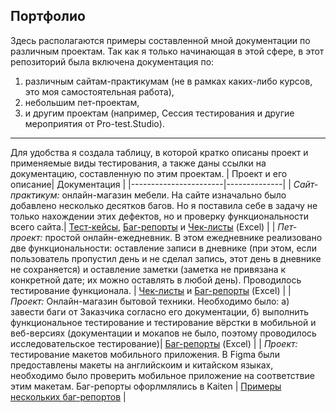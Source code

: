 ## Портфолио
Здесь располагаются примеры составленной мной документации по различным проектам. Так как я только начинающая в этой сфере, в этот репозиторий была включена документация по:
1) различным сайтам-практикумам (не в рамках каких-либо курсов, это моя самостоятельная работа),
2) небольшим пет-проектам,
3) и другим проектам (например, Сессия тестирования и другие мероприятия от Pro-test.Studio).
***
Для удобства я создала таблицу, в которой кратко описаны проект и применяемые виды тестирования, а также даны ссылки на документацию, составленную по этим проектам.
| Проект и его описание| Документация  | 
|-----------------------|--------------|
| *Сайт-практикум:* онлайн-магазин мебели. На сайте изначально было добавлено несколько десятков багов. Но я поставила себе в задачу не только нахождении этих дефектов, но и проверку функциональности всего сайта.| [Тест-кейсы](https://github.com/DariaDonut/Portfolio/blob/main/online-shop%20(furniture)/Test-Cases.xlsx), [Баг-репорты](https://github.com/DariaDonut/Portfolio/blob/main/online-shop%20(furniture)/Bug-Reports.xlsx) и [Чек-листы](https://github.com/DariaDonut/Portfolio/blob/main/online-shop%20(furniture)/Check-List%20(checkout%2C%20input%20fields).xlsx) (Excel)  |
| *Пет-проект:* простой онлайн-ежедневник. В этом ежедневнике реализовано две функциональности: оставление записи в дневнике (при этом, если пользователь пропустил день и не сделал запись, этот день в дневнике не сохраняется) и оставление заметки (заметка не привязана к конкретной дате; их можно оставлять в любой день). Проводилось тестирование функционала. | [Чек-листы](https://github.com/DariaDonut/Portfolio/blob/main/simple%20diary/Check-List.xlsx) и [Баг-репорты](https://github.com/DariaDonut/Portfolio/blob/main/simple%20diary/Bug-Reports.xlsx) (Excel) |
| *Проект:* Онлайн-магазин бытовой техники. Необходимо было: а) завести баги от Заказчика согласно его документации, б) выполнить функциональное тестирование и тестирование вёрстки в мобильной и веб-версиях (документации и мокапов не было, поэтому проводилось исследовательское тестирование)| [Баг-репорты](https://github.com/DariaBakhtina/Portfolio/blob/main/online-shop%20(home%20appliances)/Bug-Reports.xlsx) (Excel) |
| *Проект:* тестирование макетов мобильного приложения. В Figma были предоставлены макеты на английскоим и китайском языках, необходимо было проверить мобильное приложение на соответствие этим макетам. Баг-репорты офорлмлялись в Kaiten | [Примеры нескольких баг-репортов]() |



